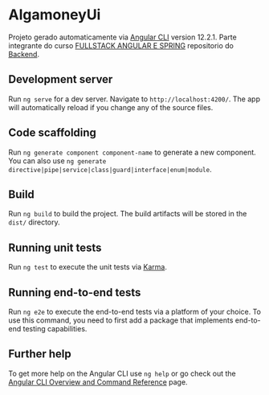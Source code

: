 # AlgamoneyUi

Projeto gerado automaticamente via [Angular CLI](https://github.com/angular/angular-cli) version 12.2.1.
Parte integrante do curso [FULLSTACK ANGULAR E SPRING](https://www.algaworks.com/curso/fullstack-angular-e-spring) repositorio do [Backend](https://github.com/wbaamaral/curso.algaworks-algamoneyapi). 
 

## Development server

Run `ng serve` for a dev server. Navigate to `http://localhost:4200/`. The app will automatically reload if you change any of the source files.

## Code scaffolding

Run `ng generate component component-name` to generate a new component. You can also use `ng generate directive|pipe|service|class|guard|interface|enum|module`.

## Build

Run `ng build` to build the project. The build artifacts will be stored in the `dist/` directory.

## Running unit tests

Run `ng test` to execute the unit tests via [Karma](https://karma-runner.github.io).

## Running end-to-end tests

Run `ng e2e` to execute the end-to-end tests via a platform of your choice. To use this command, you need to first add a package that implements end-to-end testing capabilities.

## Further help

To get more help on the Angular CLI use `ng help` or go check out the [Angular CLI Overview and Command Reference](https://angular.io/cli) page.
